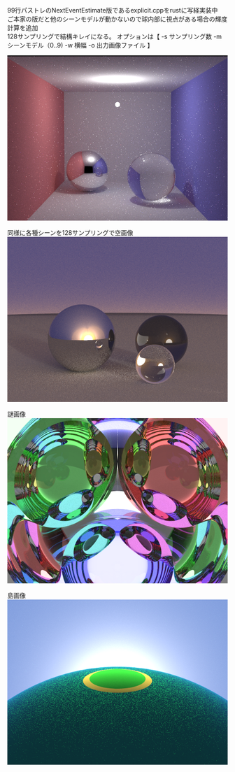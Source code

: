 99行パストレのNextEventEstimate版であるexplicit.cppをrustに写経実装中  
ご本家の版だと他のシーンモデルが動かないので球内部に視点がある場合の輝度計算を追加  
128サンプリングで結構キレイになる。 
オプションは【 -s サンプリング数 -m　シーンモデル（0..9) -w 横幅 -o 出力画像ファイル 】  
  
![128サンプリングの絵](https://github.com/garbagememo/smallpt-nee-rust/blob/main/image.png)
  
同様に各種シーンを128サンプリングで空画像    
![空画像](https://github.com/garbagememo/smallpt-nee-rust/blob/main/sky.png)
    
謎画像  　　
![謎画像](https://github.com/garbagememo/smallpt-nee-rust/blob/main/wada.png)
  
  
島画像  
![島画像](https://github.com/garbagememo/smallpt-nee-rust/blob/main/island.png)  
  
